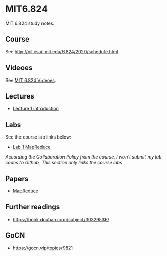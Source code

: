 # MIT6.824

MIT 6.824 study notes.

## Course

See http://nil.csail.mit.edu/6.824/2020/schedule.html .

## Videoes

See [MIT 6.824 Videoes](https://www.bilibili.com/video/av87684880?zw).

## Lectures

- [Lecture 1 introduction](lectures/lecture-1-introduction)

## Labs

See the course lab links below:

- [Lab 1 MapReduce](lectures/lecture-1-introduction)

*According the Collaboration Policy from the course, I won't submit my lab codes to Github, This section only links the course labs*

## Papers

- [MapReduce](http://nil.csail.mit.edu/6.824/2020/papers/mapreduce.pdf)

## Further readings

- https://book.douban.com/subject/30329536/

## GoCN

- https://gocn.vip/topics/9821
